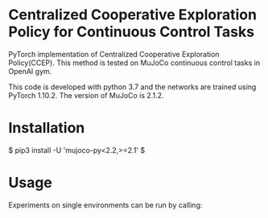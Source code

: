 # Centralized Cooperative Exploration Policy for Continuous Control Tasks

PyTorch implementation of Centralized Cooperative Exploration Policy(CCEP). This method is tested on MuJoCo continuous control tasks in OpenAI gym. 

This code is developed with python 3.7 and the networks are trained using PyTorch 1.10.2. The version of MuJoCo is 2.1.2.
 
# Installation

$ pip3 install -U 'mujoco-py<2.2,>=2.1' $

# Usage

Experiments on single environments can be run by calling:
